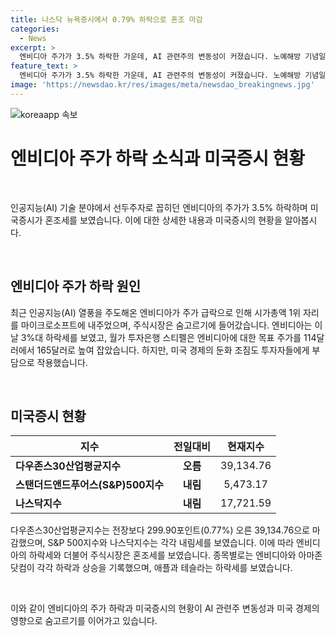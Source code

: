 ```yaml
---
title: 나스닥 뉴욕증시에서 0.79% 하락으로 혼조 마감
categories:
  - News
excerpt: >
  엔비디아 주가가 3.5% 하락한 가운데, AI 관련주의 변동성이 커졌습니다. 노예해방 기념일 준틴스 데이 휴장 이후 뉴욕증시는 혼조세를 보였고, 다우존스30산업평균지수는 오름세를 보였으나, 스탠더드앤드푸어스500지수와 나스닥지수는 내림세를 기록했습니다. 엔비디아의 주가 하락으로 투자 심리가 위축되었지만, 월가 투자은행 스티펠은 여전히 엔비디아에 대한 긍정적인 전망을 제시했습니다. 미국 경제의 둔화 조짐과 실업보험 청구 건수의 예상치를 웃돌았던 부정적인 데이터가 부담으로 작용하며, 주식시장은 숨고르기에 들어갔습니다.
feature_text: >
  엔비디아 주가가 3.5% 하락한 가운데, AI 관련주의 변동성이 커졌습니다. 노예해방 기념일 준틴스 데이 휴장 이후 뉴욕증시는 혼조세를 보였고, 다우존스30산업평균지수는 오름세를 보였으나, 스탠더드앤드푸어스500지수와 나스닥지수는 내림세를 기록했습니다. 엔비디아의 주가 하락으로 투자 심리가 위축되었지만, 월가 투자은행 스티펠은 여전히 엔비디아에 대한 긍정적인 전망을 제시했습니다. 미국 경제의 둔화 조짐과 실업보험 청구 건수의 예상치를 웃돌았던 부정적인 데이터가 부담으로 작용하며, 주식시장은 숨고르기에 들어갔습니다.
image: 'https://newsdao.kr/res/images/meta/newsdao_breakingnews.jpg'
---
```


<p><img src="https://newsdao.kr/res/images/meta/newsdao_breakingnews.jpg" alt="koreaapp 속보" /></p>

<h1 data-ke-size="size24">엔비디아 주가 하락 소식과 미국증시 현황</h1>

<p data-ke-size="size16">&nbsp;</p>

<p>인공지능(AI) 기술 분야에서 선두주자로 꼽히던 엔비디아의 주가가 3.5% 하락하며 미국증시가 혼조세를 보였습니다. 이에 대한 상세한 내용과 미국증시의 현황을 알아봅시다.</p>

<p data-ke-size="size16">&nbsp;</p>

<h2 data-ke-size="size26">엔비디아 주가 하락 원인</h2>

<p data-ke-size="size16">최근 인공지능(AI) 열풍을 주도해온 엔비디아가 주가 급락으로 인해 시가총액 1위 자리를 마이크로소프트에 내주었으며, 주식시장은 숨고르기에 들어갔습니다. 엔비디아는 이날 3%대 하락세를 보였고, 월가 투자은행 스티펠은 엔비디아에 대한 목표 주가를 114달러에서 165달러로 높여 잡았습니다. 하지만, 미국 경제의 둔화 조짐도 투자자들에게 부담으로 작용했습니다.</p>

<p data-ke-size="size16">&nbsp;</p>

<h2 data-ke-size="size26">미국증시 현황</h2>

<table>
<thead>
<tr>
<th>지수</th>
<th>전일대비</th>
<th>현재지수</th>
</tr>
</thead>
<tbody>
<tr>
<td><b>다우존스30산업평균지수</b></td>
<td style="text-align: center; height: 17px;"><b>오름</b></td>
<td style="text-align: center; height: 17px;">39,134.76</td>
</tr>
<tr>
<td><b>스탠더드앤드푸어스(S&P)500지수</b></td>
<td style="text-align: center; height: 17px;"><b>내림</b></td>
<td style="text-align: center; height: 17px;">5,473.17</td>
</tr>
<tr>
<td><b>나스닥지수</b></td>
<td style="text-align: center; height: 17px;"><b>내림</b></td>
<td style="text-align: center; height: 17px;">17,721.59</td>
</tr>
</tbody>
</table>

<p data-ke-size="size16">다우존스30산업평균지수는 전장보다 299.90포인트(0.77%) 오른 39,134.76으로 마감했으며, S&P 500지수와 나스닥지수는 각각 내림세를 보였습니다. 이에 따라 엔비디아의 하락세와 더불어 주식시장은 혼조세를 보였습니다. 종목별로는 엔비디아와 아마존닷컴이 각각 하락과 상승을 기록했으며, 애플과 테슬라는 하락세를 보였습니다.</p>

<p data-ke-size="size16">&nbsp;</p>

<p>이와 같이 엔비디아의 주가 하락과 미국증시의 현황이 AI 관련주 변동성과 미국 경제의 영향으로 숨고르기를 이어가고 있습니다.</p>

